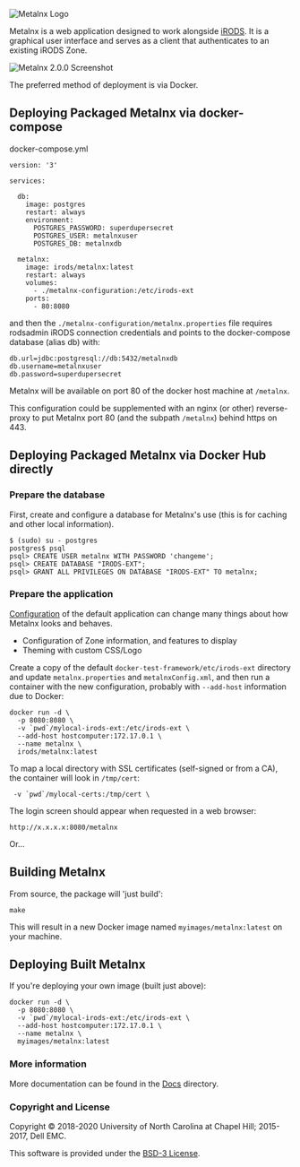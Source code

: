 ![Metalnx Logo](docs/IMAGES/mlx_logo_blue.png)

Metalnx is a web application designed to work alongside [iRODS](https://irods.org). It is a graphical user interface and serves as a client that authenticates to an existing iRODS Zone.

![Metalnx 2.0.0 Screenshot](docs/IMAGES/metalnx2.0.0.png)


The preferred method of deployment is via Docker.

## Deploying Packaged Metalnx via docker-compose

docker-compose.yml
```
version: '3'

services:

  db:
    image: postgres
    restart: always
    environment:
      POSTGRES_PASSWORD: superdupersecret
      POSTGRES_USER: metalnxuser
      POSTGRES_DB: metalnxdb

  metalnx:
    image: irods/metalnx:latest
    restart: always
    volumes:
      - ./metalnx-configuration:/etc/irods-ext
    ports:
      - 80:8080
```

and then the `./metalnx-configuration/metalnx.properties` file requires rodsadmin iRODS connection credentials and points to the docker-compose database (alias db) with:
```
db.url=jdbc:postgresql://db:5432/metalnxdb
db.username=metalnxuser
db.password=superdupersecret
```

Metalnx will be available on port 80 of the docker host machine at `/metalnx`.

This configuration could be supplemented with an nginx (or other) reverse-proxy to put Metalnx port 80 (and the subpath `/metalnx`) behind https on 443.

## Deploying Packaged Metalnx via Docker Hub directly

### Prepare the database

First, create and configure a database for Metalnx's use (this is for caching and other local information).

```
$ (sudo) su - postgres
postgres$ psql
psql> CREATE USER metalnx WITH PASSWORD 'changeme';
psql> CREATE DATABASE "IRODS-EXT";
psql> GRANT ALL PRIVILEGES ON DATABASE "IRODS-EXT" TO metalnx;
```

### Prepare the application

[Configuration](CONFIGURATION.md) of the default application can change many things about how Metalnx looks and behaves.
 - Configuration of Zone information, and features to display
 - Theming with custom CSS/Logo

Create a copy of the default `docker-test-framework/etc/irods-ext` directory and update `metalnx.properties` and `metalnxConfig.xml`, and then run a container with the new configuration, probably with `--add-host` information due to Docker:
```
docker run -d \
  -p 8080:8080 \
  -v `pwd`/mylocal-irods-ext:/etc/irods-ext \
  --add-host hostcomputer:172.17.0.1 \
  --name metalnx \
  irods/metalnx:latest
```

To map a local directory with SSL certificates (self-signed or from a CA), the container will look in `/tmp/cert`:
```
 -v `pwd`/mylocal-certs:/tmp/cert \
```

The login screen should appear when requested in a web browser:

```
http://x.x.x.x:8080/metalnx
```



Or...

## Building Metalnx

From source, the package will 'just build':
```
make
```

This will result in a new Docker image named `myimages/metalnx:latest` on your machine.

## Deploying Built Metalnx

If you're deploying your own image (built just above):

```
docker run -d \
  -p 8080:8080 \
  -v `pwd`/mylocal-irods-ext:/etc/irods-ext \
  --add-host hostcomputer:172.17.0.1 \
  --name metalnx \
  myimages/metalnx:latest
```

### More information

More documentation can be found in the [Docs](docs) directory.

### Copyright and License

Copyright © 2018-2020 University of North Carolina at Chapel Hill; 2015-2017, Dell EMC.

This software is provided under the [BSD-3 License](LICENSE.md).
